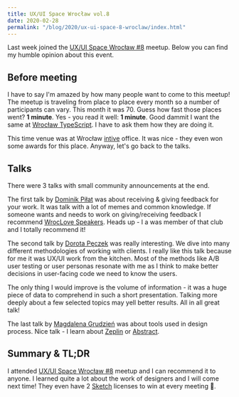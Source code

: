 ```yaml
---
title: UX/UI Space Wrocław vol.8
date: 2020-02-28
permalink: "/blog/2020/ux-ui-space-8-wroclaw/index.html"
---
```


Last week joined the [UX/UI Space Wrocław #8](https://www.meetup.com/UX-UI-Space-Wroclaw/events/268651212/) meetup. Below you can find my humble opinion about this event.

## Before meeting

I have to say I'm amazed by how many people want to come to this meetup! The meetup is traveling from place to place every month so a number of participants can vary. This month it was 70. Guess how fast those places went? **1 minute**. Yes - you read it well: **1 minute**. Good dammit I want the same at [Wrocław TypeScript](https://www.meetup.com/WrocTypeScript/). I have to ask them how they are doing it.

This time venue was at Wrocław [intive](https://www.intive.com/) office. It was nice - they even won some awards for this place. Anyway, let's go back to the talks.

## Talks

There were 3 talks with small community announcements at the end.

The first talk by [Dominik Piłat](https://www.behance.net/dominikpilat) was about receiving & giving feedback for your work. It was talk with a lot of memes and common knowledge. If someone wants and needs to work on giving/receiving feedback I recommend [WrocLove Speakers](https://www.facebook.com/wroclovespeakers/). Heads up - I a was member of that club and I totally recommend it!

The second talk by [Dorota Pęczek](https://www.linkedin.com/in/dorota-p%C4%99czek-148874105/) was really interesting. We dive into many different methodologies of working with clients. I really like this talk because for me it was UX/UI work from the kitchen. Most of the methods like A/B user testing or user personas resonate with me as I think to make better decisions in user-facing code we need to know the users.

The only thing I would improve is the volume of information - it was a huge piece of data to comprehend in such a short presentation. Talking more deeply about a few selected topics may yell better results. All in all great talk!

The last talk by [Magdalena Grudzień](https://www.linkedin.com/in/magdalena-grudzien-a6bb28107/) was about tools used in design process. Nice talk - I learn about [Zeplin](https://zeplin.io/) or [Abstract](https://www.abstract.com/).

## Summary & TL;DR

I attended [UX/UI Space Wrocław #8]() meetup and I can recommend it to anyone. I learned quite a lot about the work of designers and I will come next time! They even have 2 [Sketch](https://www.sketch.com/) licenses to win at every meeting 🎉.
